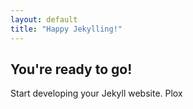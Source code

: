 ```yaml
---
layout: default
title: "Happy Jekylling!"
---
```


## You're ready to go!

Start developing your Jekyll website. Plox
